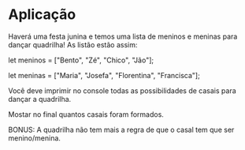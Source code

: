 # Aplicação

Haverá uma festa junina e temos uma lista de meninos e meninas para dançar quadrilha! As listão estão assim:

let meninos = ["Bento", "Zé", "Chico", "Jão"];

let meninas = ["Maria", "Josefa", "Florentina", "Francisca"];

Você deve imprimir no console todas as possibilidades de casais para dançar a quadrilha.

Mostar no final quantos casais foram formados.

BONUS: A quadrilha não tem mais a regra de que o casal tem que ser menino/menina.
